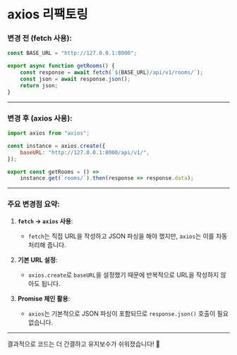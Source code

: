 # axios 리팩토링

### 변경 전 (fetch 사용):
```javascript
const BASE_URL = "http://127.0.0.1:8000";

export async function getRooms() {
    const response = await fetch(`${BASE_URL}/api/v1/rooms/`);
    const json = await response.json();
    return json;
}
```

---

### 변경 후 (axios 사용):
```javascript
import axios from "axios";

const instance = axios.create({
    baseURL: "http://127.0.0.1:8000/api/v1/",
});

export const getRooms = () =>
    instance.get(`rooms/`).then(response => response.data);
```

---

### 주요 변경점 요약:
1. **`fetch` → `axios` 사용**:
   - `fetch`는 직접 URL을 작성하고 JSON 파싱을 해야 했지만, `axios`는 이를 자동 처리해 줍니다.

2. **기본 URL 설정**:
   - `axios.create`로 `baseURL`을 설정했기 때문에 반복적으로 URL을 작성하지 않아도 됩니다.

3. **Promise 체인 활용**:
   - `axios`는 기본적으로 JSON 파싱이 포함되므로 `response.json()` 호출이 필요 없습니다.

---

결과적으로 코드는 더 간결하고 유지보수가 쉬워졌습니다! 🎉